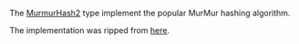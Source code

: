 ﻿---
uid: murmurhash2-overview
---

The [MurmurHash2](<xref:Tomate.MurmurHash2>) type implement the popular MurMur hashing algorithm.

The implementation was ripped from [here](http://landman-code.blogspot.com/2009/02/c-superfasthash-and-murmurhash2.html). 